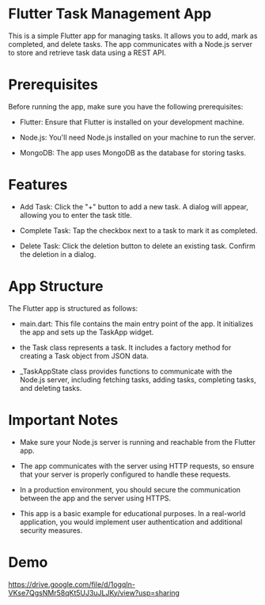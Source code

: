 # Flutter Task Management App
This is a simple Flutter app for managing tasks. It allows you to add, mark as completed, and delete tasks. The app communicates with a Node.js server to store and retrieve task data using a REST API.

# Prerequisites
Before running the app, make sure you have the following prerequisites:

- Flutter: Ensure that Flutter is installed on your development machine.

- Node.js: You'll need Node.js installed on your machine to run the server.

- MongoDB: The app uses MongoDB as the database for storing tasks.

# Features
- Add Task: Click the "+" button to add a new task. A dialog will appear, allowing you to enter the task title.

- Complete Task: Tap the checkbox next to a task to mark it as completed.

- Delete Task: Click the deletion button to delete an existing task. Confirm the deletion in a dialog.

# App Structure
The Flutter app is structured as follows:

- main.dart: This file contains the main entry point of the app. It initializes the app and sets up the TaskApp widget.

- the Task class represents a task. It includes a factory method for creating a Task object from JSON data.

- _TaskAppState class provides functions to communicate with the Node.js server, including fetching tasks, adding tasks, completing tasks, and deleting tasks.

# Important Notes
- Make sure your Node.js server is running and reachable from the Flutter app.

- The app communicates with the server using HTTP requests, so ensure that your server is properly configured to handle these requests.

- In a production environment, you should secure the communication between the app and the server using HTTPS.

- This app is a basic example for educational purposes. In a real-world application, you would implement user authentication and additional security measures.

# Demo
https://drive.google.com/file/d/1ogqIn-VKse7QgsNMr58qKt5UJ3uJLJKy/view?usp=sharing
